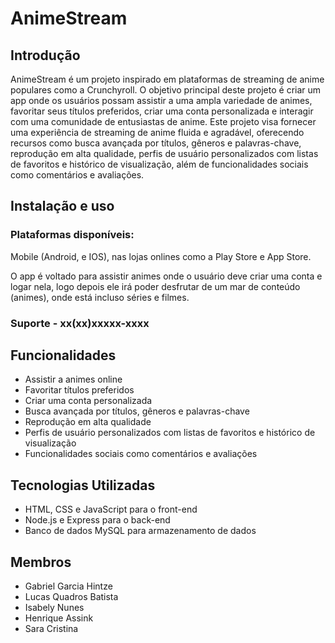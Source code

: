 

# AnimeStream

## Introdução

AnimeStream é um projeto inspirado em plataformas de streaming de anime populares como a Crunchyroll. O objetivo principal deste projeto é criar um app onde os usuários possam assistir a uma ampla variedade de animes, favoritar seus títulos preferidos, criar uma conta personalizada e interagir com uma comunidade de entusiastas de anime. Este projeto visa fornecer uma experiência de streaming de anime fluida e agradável, oferecendo recursos como busca avançada por títulos, gêneros e palavras-chave, reprodução em alta qualidade, perfis de usuário personalizados com listas de favoritos e histórico de visualização, além de funcionalidades sociais como comentários e avaliações.

## Instalação e uso

### Plataformas disponíveis:
Mobile (Android, e IOS), nas lojas onlines como a Play Store e App Store.

O app é voltado para assistir animes onde o usuário deve criar uma conta e logar nela, logo depois ele irá poder desfrutar de um mar de conteúdo (animes), onde está incluso séries e filmes.

### Suporte -  xx(xx)xxxxx-xxxx
  
## Funcionalidades

- Assistir a animes online
- Favoritar títulos preferidos
- Criar uma conta personalizada
- Busca avançada por títulos, gêneros e palavras-chave
- Reprodução em alta qualidade
- Perfis de usuário personalizados com listas de favoritos e histórico de visualização
- Funcionalidades sociais como comentários e avaliações

## Tecnologias Utilizadas

- HTML, CSS e JavaScript para o front-end
- Node.js e Express para o back-end
- Banco de dados MySQL para armazenamento de dados

## Membros

 - Gabriel Garcia Hintze
 - Lucas Quadros Batista
 - Isabely Nunes
 - Henrique Assink
 - Sara Cristina


